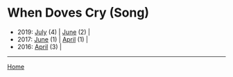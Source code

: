 # When Doves Cry (Song)

  * 2019: 
      [July](./when-doves-cry-song-2019-07.md) (4) | 
      [June](./when-doves-cry-song-2019-06.md) (2) | 
  * 2017: 
      [June](./when-doves-cry-song-2017-06.md) (1) | 
      [April](./when-doves-cry-song-2017-04.md) (1) | 
  * 2016: 
      [April](./when-doves-cry-song-2016-04.md) (3) | 

----

[Home](../)
